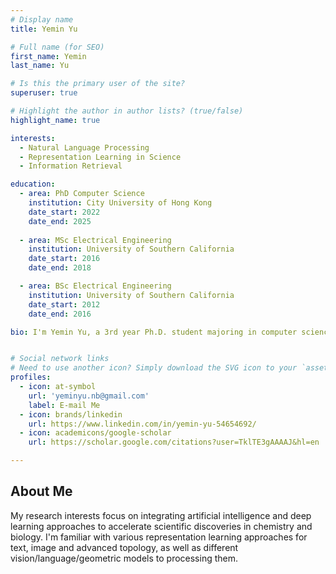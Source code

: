 ```yaml
---
# Display name
title: Yemin Yu

# Full name (for SEO)
first_name: Yemin 
last_name: Yu

# Is this the primary user of the site?
superuser: true

# Highlight the author in author lists? (true/false)
highlight_name: true

interests:
  - Natural Language Processing
  - Representation Learning in Science
  - Information Retrieval

education:
  - area: PhD Computer Science
    institution: City University of Hong Kong
    date_start: 2022
    date_end: 2025
    
  - area: MSc Electrical Engineering
    institution: University of Southern California
    date_start: 2016
    date_end: 2018

  - area: BSc Electrical Engineering
    institution: University of Southern California
    date_start: 2012  
    date_end: 2016

bio: I'm Yemin Yu, a 3rd year Ph.D. student majoring in computer science. My research interests focus on integrating artificial intelligence and deep learning approaches to accelerate scientific discoveries in chemistry and biology. I'm familiar with various representation learning approaches for text, image and advanced topology, as well as different vision/language/geometric models to processing them. 


# Social network links
# Need to use another icon? Simply download the SVG icon to your `assets/media/icons/` folder.
profiles:
  - icon: at-symbol
    url: 'yeminyu.nb@gmail.com'
    label: E-mail Me
  - icon: brands/linkedin
    url: https://www.linkedin.com/in/yemin-yu-54654692/
  - icon: academicons/google-scholar
    url: https://scholar.google.com/citations?user=TklTE3gAAAAJ&hl=en

---
```

## About Me

My research interests focus on integrating artificial intelligence and deep learning approaches to accelerate scientific discoveries in chemistry and biology. I'm familiar with various representation learning approaches for text, image and advanced topology, as well as different vision/language/geometric models to processing them. 
